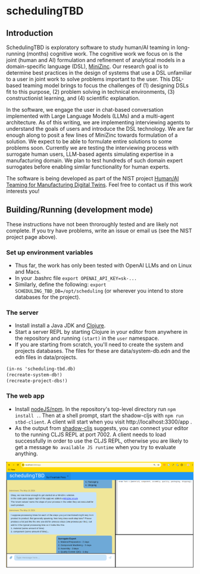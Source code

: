 # schedulingTBD

## Introduction

SchedulingTBD is exploratory software to study human/AI teaming in long-running (months) cognitive work.
The cognitive work we focus on is the joint (human and AI) formulation and refinement of analytical models in a domain-specific language (DSL), [MiniZinc](https://www.minizinc.org/).
Our research goal is to determine best practices in the design of systems that use a DSL unfamiliar to a user in joint work to solve problems important to the user.
This DSL-based teaming model brings to focus the challenges of 
(1) designing DSLs fit to this purpose, 
(2) problem solving in technical environments,
(3) constructionist learning, and 
(4) scientific explanation.

In the software, we engage the user in chat-based conversation implemented with Large Language Models (LLMs) and a multi-agent architecture.
As of this writing, we are implementing interviewing agents to understand the goals of users and introduce the DSL technology.
We are far enough along to posit a few lines of MiniZinc towards formulation of a solution. We expect to be able to formulate entire solutions to some problems soon.
Currently we are testing the interviewing process with surrogate human users, LLM-based agents simulating expertise in a manufacturing domain.
We plan to test hundreds of such domain expert surrogates before enabling similar functionality for human experts.

The software is being developed as part of the NIST project [Human/AI Teaming for Manufacturing Digital Twins](https://www.nist.gov/programs-projects/humanmachine-teaming-manufacturing-digital-twins).
Feel free to contact us if this work interests you!

## Building/Running (development mode)
   These instructions have not been throroughly tested and are likely not complete. If you try have problems, write an issue or email us (see the NIST project page above).

### Set up environment variables
  * Thus far, the work has only been tested with OpenAI LLMs and on Linux and Macs.
  * In your .bashrc file `export OPENAI_API_KEY=sk-...`
  * Similarly, define the following: `export SCHEDULING_TBD_DB=/opt/scheduling` (or wherever you intend to store databases for the project).

### The server
  * Install install a Java JDK and [Clojure](https://clojure.org/).
  * Start a server REPL by starting Clojure in your editor from anywhere in the repository and running `(start)` in the `user` namespace.
  * If you are starting from scratch, you'll need to create the system and projects databases. The files for these are data/system-db.edn and the edn files in data/projects.

 ```
(in-ns 'scheduling-tbd.db)
(recreate-system-db!)
(recreate-project-dbs!)
 ```

### The web app
  * Install [nodeJS/npm](https://nodejs.org/en/).
	In the repository's top-level directory run `npm install .`. Then at a shell prompt, start the shadow-cljs with `npm run stbd-client`.
	A client will start when you visit http://localhost:3300/app .
  *	As the output from [shadow-cljs](https://github.com/thheller/shadow-cljs) suggests, you can connect your editor to the running CLJS REPL at port 7002.
	A client needs to load successfully in order to use the CLJS REPL, otherwise you are likely to get a message `No available JS runtime` when you try to evaluate anything.

![alt text](https://github.com/pdenno/schedulingTBD/blob/main/doc/stbd-screenshot-2024-05-20.png?raw=true)
